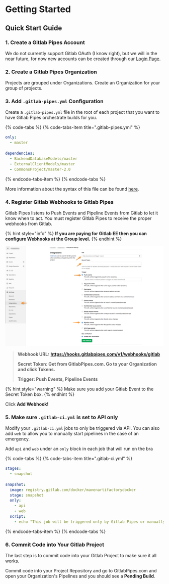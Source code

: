 # Getting Started

## Quick Start Guide

### 1. Create a Gitlab Pipes Account

We do not currently support Gitlab OAuth \(I know right\), but we will in the near future, for now new accounts can be created through our [Login Page](https://gitlabpipes.com/ap/login).

### 2. Create a Gitlab Pipes Organization

Projects are grouped under Organizations. Create an Organization for your group of projects.

### 3. Add `.gitlab-pipes.yml` Configuration

Create a `.gitlab-pipes.yml` file in the root of each project that you want to have Gitlab Pipes orchestrate builds for you.

{% code-tabs %}
{% code-tabs-item title=".gitlab-pipes.yml" %}
```yaml
only:
  - master

dependencies:
  - BackendDatabaseModels/master
  - ExternalClientModels/master
  - CommonsProject/master-2.0
```
{% endcode-tabs-item %}
{% endcode-tabs %}

More information about the syntax of this file can be found [here](configuration/.gitlab-pipes.yml.md).

### 4. Register Gitlab Webhooks to Gitlab Pipes

Gitlab Pipes listens to Push Events and Pipeline Events from Gitlab to let it know when to act. You must register Gitlab Pipes to receive the proper webhooks from Gitlab.

{% hint style="info" %}
**If you are paying for Gitlab EE then you can configure Webhooks at the Group level.**
{% endhint %}

![Adding Gitlab Pipes Webhooks to a Project](.gitbook/assets/image.png)

> **Webhook URL:** **https://hooks.gitlabpipes.com/v1/webhooks/gitlab**
>
> **Secret Token: Get from GitlabPipes.com. Go to your Organization and click Tokens.**
>
> **Trigger: Push Events, Pipeline Events**

{% hint style="warning" %}
Make sure you add your Gitlab Event to the Secret Token box.
{% endhint %}

Click **Add Webhook!**

### 5. Make sure `.gitlab-ci.yml`  is set to API only

Modify your `.gitlab-ci.yml` jobs to only be triggered via API. You can also add `web` to allow you to manually start pipelines in the case of an emergency.

Add `api` and `web` under an `only` block in each job that will run on the bra

{% code-tabs %}
{% code-tabs-item title=".gitlab-ci.yml" %}
```yaml
stages:
  - snapshot

snapshot:
  image: registry.gitlab.com/docker/mavenartifactorydocker
  stage: snapshot
  only:
    - api
    - web
  script:
    - echo "This job will be triggered only by Gitlab Pipes or manually"
```
{% endcode-tabs-item %}
{% endcode-tabs %}

### 6. Commit Code into Your Gitlab Project

The last step is to commit code into your Gitlab Project to make sure it all works.

Commit code into your Project Repository and go to GitlabPipes.com and open your Organization's Pipelines and you should see a **Pending Build**.

